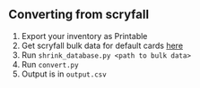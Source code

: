 ## Converting from scryfall
1. Export your inventory as Printable
2. Get scryfall bulk data for default cards [here](https://scryfall.com/docs/api/bulk-data)
3. Run `shrink_database.py <path to bulk data>`
4. Run `convert.py`
5. Output is in `output.csv`
